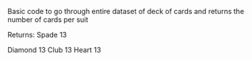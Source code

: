 Basic code to go through entire dataset of deck of cards and returns the number of cards per suit


Returns:
Spade 13

Diamond 13
Club 13
Heart 13
